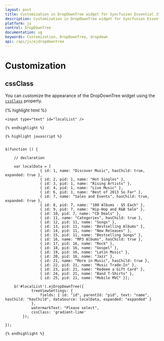 ```yaml
---
layout: post
title: Customization in DropDownTree widget for Syncfusion Essential JS
description: Customization in DropDownTree widget for Syncfusion Essential JS
platform: js
control: DropDownTree
documentation: ug
keywords: Customization, DropDownTree, dropdown
api: /api/js/ejdropdowntree
---
```


# Customization

## cssClass

You can customize the appearance of the DropDownTree widget using the [`cssClass`](https://help.syncfusion.com/api/js/ejdropdowntree#members:cssclass) property.

{% highlight html %}

	<input type="text" id="localList" />

	{% endhighlight %}
	
	{% highlight javascript %}
	
	
	$(function () {
	
		// declaration
		
		var localData = [
                    { id: 1, name: "Discover Music", hasChild: true, expanded: true },
                    { id: 2, pid: 1, name: "Hot Singles" },
                    { id: 3, pid: 1, name: "Rising Artists" },
                    { id: 4, pid: 1, name: "Live Music" },
                    { id: 6, pid: 1, name: "Best of 2013 So Far" },
                    { id: 7, name: "Sales and Events", hasChild: true, expanded: true },
                    { id: 8, pid: 7, name: "100 Albums - $5 Each" },
                    { id: 9, pid: 7, name: "Hip-Hop and R&B Sale" },
                    { id: 10, pid: 7, name: "CD Deals" },
                    { id: 11, name: "Categories", hasChild: true },
                    { id: 12, pid: 11, name: "Songs" },
                    { id: 13, pid: 11, name: "Bestselling Albums" },
                    { id: 14, pid: 11, name: "New Releases" },
                    { id: 15, pid: 11, name: "Bestselling Songs" },
                    { id: 16, name: "MP3 Albums", hasChild: true },
                    { id: 17, pid: 16, name: "Rock" },
                    { id: 18, pid: 16, name: "Gospel" },
                    { id: 19, pid: 16, name: "Latin Music" },
                    { id: 20, pid: 16, name: "Jazz" },
                    { id: 21, name: "More in Music", hasChild: true },
                    { id: 22, pid: 21, name: "Music Trade-In" },
                    { id: 23, pid: 21, name: "Redeem a Gift Card" },
                    { id: 24, pid: 21, name: "Band T-Shirts" },
                    { id: 25, pid: 21, name: "Mobile MVC" }];
					
		$('#localList').ejDropDownTree({
                treeViewSettings: {
                    fields: { id: "id", parentId: "pid", text: "name", hasChild: "hasChild", dataSource: localData, expanded: "expanded" }
                },
                watermarkText: "Please select",
                cssClass: 'gradient-lime'
            });
		
	});
	
	{% endhighlight %}
